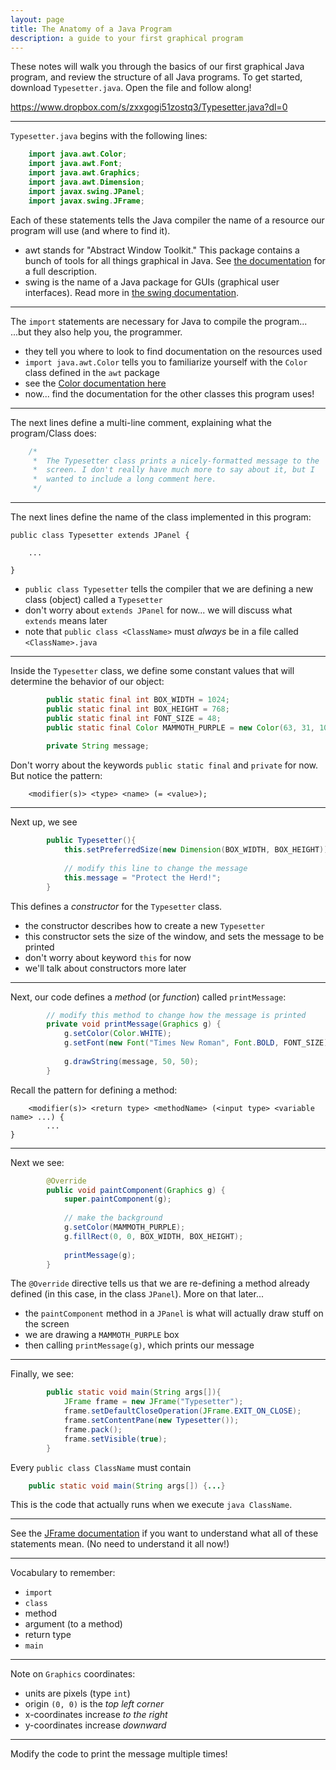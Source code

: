```yaml
---
layout: page
title: The Anatomy of a Java Program
description: a guide to your first graphical program
---
```




These notes will walk you through the basics of our first graphical Java program, and review the structure of all Java programs. To get started, download `Typesetter.java`. Open the file and follow along!

https://www.dropbox.com/s/zxxgogi51zostq3/Typesetter.java?dl=0

----------

`Typesetter.java` begins with the following lines:

```java
    import java.awt.Color;
    import java.awt.Font;
    import java.awt.Graphics;
    import java.awt.Dimension;
    import javax.swing.JPanel;
    import javax.swing.JFrame;
```

Each of these statements tells the Java compiler the name of a resource our program will use (and where to find it).

- awt stands for "Abstract Window Toolkit." This package contains a bunch of tools for all things graphical in Java. See [the documentation](https://docs.oracle.com/javase/8/docs/api/java/awt/package-summary.html#package.description) for a full description.
- swing is the name of a Java package for GUIs (graphical user interfaces). Read more in [the swing documentation](https://docs.oracle.com/javase/8/docs/api/javax/swing/package-summary.html).

----------

The `import` statements are necessary for Java to compile the program...
...but they also help you, the programmer.


- they tell you where to look to find documentation on the resources used
- `import java.awt.Color` tells you to familiarize yourself with the `Color` class defined in the `awt` package
- see the [Color documentation here](https://docs.oracle.com/javase/8/docs/api/java/awt/Color.html)
- now... find the documentation for the other classes this program uses!

----------

The next lines define a multi-line comment, explaining what the program/Class does:

```java
    /*
     *  The Typesetter class prints a nicely-formatted message to the
     *  screen. I don't really have much more to say about it, but I
     *  wanted to include a long comment here.
     */
```

----------

The next lines define the name of the class implemented in this program:


    public class Typesetter extends JPanel {
    
        ...
    
    }
- `public class Typesetter` tells the compiler that we are defining a new class (object) called a `Typesetter`
- don't worry about `extends JPanel` for now... we will discuss what `extends` means later
- note that `public class <ClassName>` must *always* be in a file called `<ClassName>.java`

----------

Inside the `Typesetter` class, we define some constant values that will determine the behavior of our object:

```java
        public static final int BOX_WIDTH = 1024;
        public static final int BOX_HEIGHT = 768;
        public static final int FONT_SIZE = 48;
        public static final Color MAMMOTH_PURPLE = new Color(63, 31, 105);
    
        private String message;
```

Don't worry about the keywords `public static final` and `private` for now. But notice the pattern:

```
    <modifier(s)> <type> <name> (= <value>);
```

----------

Next up, we see

```java
        public Typesetter(){
            this.setPreferredSize(new Dimension(BOX_WIDTH, BOX_HEIGHT));
    
            // modify this line to change the message
            this.message = "Protect the Herd!";
        }
```

This defines a *constructor* for the `Typesetter` class.

- the constructor describes how to create a new `Typesetter`
- this constructor sets the size of the window, and sets the message to be printed
- don't worry about keyword `this` for now
- we'll talk about constructors more later

----------

Next, our code defines a *method* (or *function*) called `printMessage`:

```java
        // modify this method to change how the message is printed
        private void printMessage(Graphics g) {
            g.setColor(Color.WHITE);
            g.setFont(new Font("Times New Roman", Font.BOLD, FONT_SIZE));
    
            g.drawString(message, 50, 50);
        }
```

Recall the pattern for defining a method:

```
    <modifier(s)> <return type> <methodName> (<input type> <variable name> ...) {
        ...
}
```

----------

Next we see:

```java
        @Override
        public void paintComponent(Graphics g) {
            super.paintComponent(g);
    
            // make the background
            g.setColor(MAMMOTH_PURPLE);
            g.fillRect(0, 0, BOX_WIDTH, BOX_HEIGHT);
    
            printMessage(g);
        }
```

The `@Override` directive tells us that we are re-defining a method already defined (in this case, in the class `JPanel`). More on that later...

- the `paintComponent` method in a `JPanel` is what will actually draw stuff on the screen
- we are drawing a `MAMMOTH_PURPLE` box
- then calling `printMessage(g)`, which prints our message

----------

Finally, we see:

```java
        public static void main(String args[]){
            JFrame frame = new JFrame("Typesetter");
            frame.setDefaultCloseOperation(JFrame.EXIT_ON_CLOSE);
            frame.setContentPane(new Typesetter());
            frame.pack();
            frame.setVisible(true);
        }
```

Every `public class ClassName` must contain

```java
    public static void main(String args[]) {...}
```

This is the code that actually runs when we execute `java ClassName`.

----------

See the [JFrame documentation](https://docs.oracle.com/javase/8/docs/api/javax/swing/JFrame.html) if you want to understand what all of these statements mean. (No need to understand it all now!)

----------

Vocabulary to remember:

- `import`
- `class`
- method
- argument (to a method)
- return type
- `main`
----------

Note on `Graphics` coordinates:

- units are pixels (type `int`)
- origin `(0, 0)` is the *top left corner*
- x-coordinates increase *to the right*
- y-coordinates increase *downward*

----------

Modify the code to print the message multiple times!
